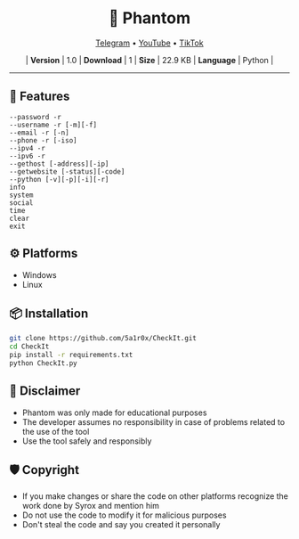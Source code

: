 <h1 align='center'>👻 Phantom</h1>

<p align='center'>
<a href="https://t.me/SyroxModsOfficial" align='center'>Telegram</a> • <a href="https://youtube.com/@SyroxModsOfficial" align="center">YouTube</a> • <a href="https://tiktok.com/@syroxmodsofficial">TikTok</a>
</p>
<p align='center'>
| <strong>Version</strong> | 1.0 | <strong>Download</strong> | 1 | <strong>Size</strong> | 22.9 KB | <strong>Language</strong> | Python |
</p>

---
## 🚀 Features
<p>
   
```
--password -r
--username -r [-m][-f]
--email -r [-n]
--phone -r [-iso]
--ipv4 -r
--ipv6 -r
--gethost [-address][-ip]
--getwebsite [-status][-code]
--python [-v][-p][-i][-r]
info
system
social
time
clear
exit
```

## ⚙️ Platforms
- Windows
- Linux

## 📦 Installation

```bash
git clone https://github.com/5a1r0x/CheckIt.git
cd CheckIt
pip install -r requirements.txt
python CheckIt.py
```
## 📢 Disclaimer
- Phantom was only made for educational purposes
- The developer assumes no responsibility in case of problems related to the use of the tool
- Use the tool safely and responsibly

## 🛡 Copyright
- If you make changes or share the code on other platforms recognize the work done by Syrox and mention him
- Do not use the code to modify it for malicious purposes
- Don't steal the code and say you created it personally
